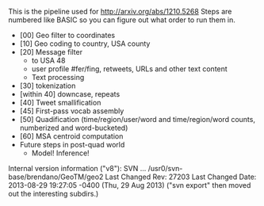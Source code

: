 This is the pipeline used for http://arxiv.org/abs/1210.5268
Steps are numbered like BASIC so you can figure out what order to run them in.

* [00]  Geo filter to coordinates
* [10]  Geo coding to country, USA county
* [20]  Message filter
    * to USA 48
    * user profile #fer/fing, retweets, URLs and other text content
    * Text processing
* [30] tokenization
* [within 40] downcase, repeats
* [40] Tweet smallification
* [45] First-pass vocab assembly
* [50] Quadification (time/region/user/word and time/region/word counts, 
       numberized and word-bucketed)
* [60] MSA centroid computation
* Future steps in post-quad world
    * Model!  Inference!


Internal version information ("v8"):
    SVN ... /usr0/svn-base/brendano/GeoTM/geo2
    Last Changed Rev: 27203
    Last Changed Date: 2013-08-29 19:27:05 -0400 (Thu, 29 Aug 2013)
    ("svn export" then moved out the interesting subdirs.)
